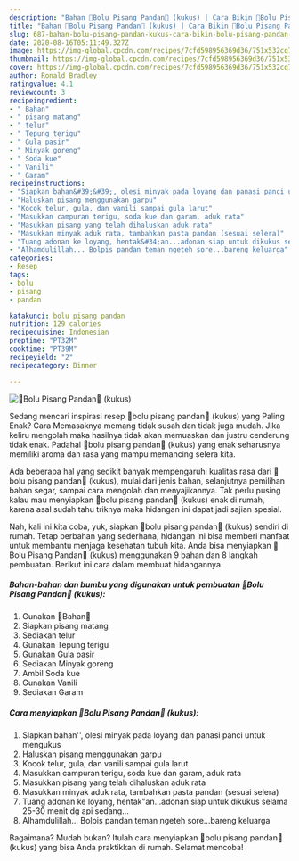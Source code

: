 ```yaml
---
description: "Bahan 🍌Bolu Pisang Pandan🍌 (kukus) | Cara Bikin 🍌Bolu Pisang Pandan🍌 (kukus) Yang Sempurna"
title: "Bahan 🍌Bolu Pisang Pandan🍌 (kukus) | Cara Bikin 🍌Bolu Pisang Pandan🍌 (kukus) Yang Sempurna"
slug: 687-bahan-bolu-pisang-pandan-kukus-cara-bikin-bolu-pisang-pandan-kukus-yang-sempurna
date: 2020-08-16T05:11:49.327Z
image: https://img-global.cpcdn.com/recipes/7cfd598956369d36/751x532cq70/🍌bolu-pisang-pandan🍌-kukus-foto-resep-utama.jpg
thumbnail: https://img-global.cpcdn.com/recipes/7cfd598956369d36/751x532cq70/🍌bolu-pisang-pandan🍌-kukus-foto-resep-utama.jpg
cover: https://img-global.cpcdn.com/recipes/7cfd598956369d36/751x532cq70/🍌bolu-pisang-pandan🍌-kukus-foto-resep-utama.jpg
author: Ronald Bradley
ratingvalue: 4.1
reviewcount: 3
recipeingredient:
- " Bahan"
- " pisang matang"
- " telur"
- " Tepung terigu"
- " Gula pasir"
- " Minyak goreng"
- " Soda kue"
- " Vanili"
- " Garam"
recipeinstructions:
- "Siapkan bahan&#39;&#39;, olesi minyak pada loyang dan panasi panci untuk mengukus"
- "Haluskan pisang menggunakan garpu"
- "Kocok telur, gula, dan vanili sampai gula larut"
- "Masukkan campuran terigu, soda kue dan garam, aduk rata"
- "Masukkan pisang yang telah dihaluskan aduk rata"
- "Masukkan minyak aduk rata, tambahkan pasta pandan (sesuai selera)"
- "Tuang adonan ke loyang, hentak&#34;an...adonan siap untuk dikukus selama 25-30 menit dg api sedang..."
- "Alhamdulillah... Bolpis pandan teman ngeteh sore...bareng keluarga"
categories:
- Resep
tags:
- bolu
- pisang
- pandan

katakunci: bolu pisang pandan 
nutrition: 129 calories
recipecuisine: Indonesian
preptime: "PT32M"
cooktime: "PT39M"
recipeyield: "2"
recipecategory: Dinner

---
```



![🍌Bolu Pisang Pandan🍌 (kukus)](https://img-global.cpcdn.com/recipes/7cfd598956369d36/751x532cq70/🍌bolu-pisang-pandan🍌-kukus-foto-resep-utama.jpg)

Sedang mencari inspirasi resep 🍌bolu pisang pandan🍌 (kukus) yang Paling Enak? Cara Memasaknya memang tidak susah dan tidak juga mudah. Jika keliru mengolah maka hasilnya tidak akan memuaskan dan justru cenderung tidak enak. Padahal 🍌bolu pisang pandan🍌 (kukus) yang enak seharusnya memiliki aroma dan rasa yang mampu memancing selera kita.

Ada beberapa hal yang sedikit banyak mempengaruhi kualitas rasa dari 🍌bolu pisang pandan🍌 (kukus), mulai dari jenis bahan, selanjutnya pemilihan bahan segar, sampai cara mengolah dan menyajikannya. Tak perlu pusing kalau mau menyiapkan 🍌bolu pisang pandan🍌 (kukus) enak di rumah, karena asal sudah tahu triknya maka hidangan ini dapat jadi sajian spesial.




Nah, kali ini kita coba, yuk, siapkan 🍌bolu pisang pandan🍌 (kukus) sendiri di rumah. Tetap berbahan yang sederhana, hidangan ini bisa memberi manfaat untuk membantu menjaga kesehatan tubuh kita. Anda bisa menyiapkan 🍌Bolu Pisang Pandan🍌 (kukus) menggunakan 9 bahan dan 8 langkah pembuatan. Berikut ini cara dalam membuat hidangannya.

<!--inarticleads1-->

##### Bahan-bahan dan bumbu yang digunakan untuk pembuatan 🍌Bolu Pisang Pandan🍌 (kukus):

1. Gunakan  🍌Bahan🍌
1. Siapkan  pisang matang
1. Sediakan  telur
1. Gunakan  Tepung terigu
1. Gunakan  Gula pasir
1. Sediakan  Minyak goreng
1. Ambil  Soda kue
1. Gunakan  Vanili
1. Sediakan  Garam




<!--inarticleads2-->

##### Cara menyiapkan 🍌Bolu Pisang Pandan🍌 (kukus):

1. Siapkan bahan&#39;&#39;, olesi minyak pada loyang dan panasi panci untuk mengukus
1. Haluskan pisang menggunakan garpu
1. Kocok telur, gula, dan vanili sampai gula larut
1. Masukkan campuran terigu, soda kue dan garam, aduk rata
1. Masukkan pisang yang telah dihaluskan aduk rata
1. Masukkan minyak aduk rata, tambahkan pasta pandan (sesuai selera)
1. Tuang adonan ke loyang, hentak&#34;an...adonan siap untuk dikukus selama 25-30 menit dg api sedang...
1. Alhamdulillah... Bolpis pandan teman ngeteh sore...bareng keluarga




Bagaimana? Mudah bukan? Itulah cara menyiapkan 🍌bolu pisang pandan🍌 (kukus) yang bisa Anda praktikkan di rumah. Selamat mencoba!
